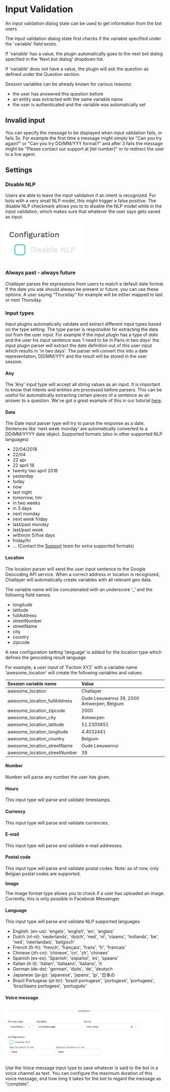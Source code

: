 # Input Validation

An input validation dialog state can be used to get information from the bot users.

The input validation dialog state first checks if the variable specified under the 'variable' field exists.

If 'variable' has a value, the plugin automatically goes to the next bot dialog specified in the 'Next bot dialog' dropdown list.

If 'variable' does not have a value, the plugin will ask the question as defined under the Question section.

Session variables can be already known for various reasons:

* the user has answered this question before
* an entity was extracted with the same variable name
* the user is authenticated and the variable was automatically set

## Invalid input

You can specify the message to be displayed when input validation fails, or fails 3x. For example the first time a message might simply be "Can you try again?" or "Can you try DD/MM/YYY format?" and after 3 fails the message might be "Please contact our support at \[tel number\]" or to redirect the user to a live agent.

## Settings

### Disable NLP

Users are able to leave the input validation if an intent is recognized. For bots with a very small NLP model, this might trigger a false positive. The disable NLP checkmark allows you to to disable the NLP model while in the input validation, which makes sure that whatever the user says gets saved as input.

![](../../.gitbook/assets/image%20%28109%29.png)

### Always past - always future

Chatlayer parses the expressions from users to match a default date format. If the date you ask should always be present or future, you can use these options. A user saying “Thursday” for example will be either mapped to last or next Thursday.

### Input types

Input plugins automatically validate and extract different input types based on the type setting. The type parser is responsible for extracting the data out from the user input. For example if the input plugin has a type of _date_ and the user his input sentence was 'I need to be in Paris _in two days_' the input plugin parser will extract the date definition out of this user input which results in 'in two days'. The parser will convert this into a date representation, DD/MM/YYY and the result will be stored in the user session.

#### Any

The 'Any' input type will accept all string values as an input. It is important to know that intents and entities are processed before parsers. This can be useful for automatically extracting certain pieces of a sentence as an answer to a question. We've got a great example of this in our tutorial [here](../../tutorials/tutorial-request-and-use-information-using-input-plugins.md).

#### Date

The Date input parser type will try to parse the response as a date. Sentences like 'next week monday' are automatically converted to a DD/MM/YYYY date object. Supported formats \(also in other supported NLP languages\)

* 22/04/2018
* 22/04
* 22 apr
* 22 april 18
* twenty two april 2018
* yesterday
* today
* now
* last night
* tomorrow, tmr
* in two weeks
* in 3 days
* next monday
* next week friday
* last/past monday
* last/past week
* within/in 5/five days
* friday/fri
* ... \(Contact the [Support](https://github.com/chatlayer/chatlayer-documentation/tree/583d39b48ac82ffccf142520f337ede136bb68e2/reference/support.md) team for extra supported formats\)

#### Location

The location parser will send the user input sentence to the Google Geocoding API service. When a correct address or location is recognized, Chatlayer will automatically create variables with all relevant geo data.

The variable name will be concatenated with an underscore ‘\_’ and the following field names:

* longitude
* latitude
* fullAddress
* streetNumber
* streetName
* city
* country
* zipcode

A new configuration setting ‘language’ is added for the location type which defines the geocoding result language.

For example, a user input of 'Faction XYZ' with a variable name 'awesome\_location' will create the following variables and values:

| **Session variable name** | **Value** |
| :--- | :--- |
| awesome\_location | Chatlayer |
| awesome\_location\_fullAddress | Oude Leeuwenrui 39, 2000 Antwerpen, Belgium |
| awesome\_location\_zipcode | 2000 |
| awesome\_location\_city | Antwerpen |
| awesome\_location\_latitude | 51.2305651 |
| awesome\_location\_longitude | 4.4032441 |
| awesome\_location\_country | Belgium |
| awesome\_location\_streetName | Oude Leeuwenrui |
| awesome\_location\_streetNumber | 39 |

#### Number

Number will parse any number the user has given.

#### Hours

This input type will parse and validate timestamps.

#### Currency

This input type will parse and validate currencies.

#### E-mail

This input type will parse and validate e-mail addresses.

#### Postal code

This input type will parse and validate postal codes. Note: as of now, only Belgian postal codes are supported.

**Image**

The image format type allows you to check if a user has uploaded an image. Currently, this is only possible in Facebook Messenger.

#### Language

This input type will parse and validate NLP supported languages.

* English: \(en-us\): 'engels', 'english', 'en', 'anglais'
* Dutch \(nl-nl\): 'nederlands', 'dutch', 'ned', 'nl', 'vlaams', 'hollands', 'be', 'ned', 'néerlandais', 'belgisch'
* French \(fr-fr\): 'french', 'français', 'frans', 'fr', 'francais'
* Chinese \(zh-cn\): 'chinese', 'cn', 'zh', 'chinees'
* Spanish \(es-es\): 'Spanish', 'español', 'es', 'spaans'
* Italian \(it-it\): 'italian', 'italiaans', 'italiano', 'it
* German \(de-de\): 'german', 'duits', 'de', 'deutsch
* Japanese \(ja-jp\): 'japanese', 'japans', 'jp', '日本の
* Brazil Portugese \(pt-br\): 'brazil portugese', 'portugese', 'portugees', 'braziliaans portugees', 'português'

#### **Voice message**

![](../../.gitbook/assets/image%20%2821%29.png)

Use the Voice message input type to save whatever is said to the bot in a voice channel as text. You can configure the maximum duration of this voice message, and how long it takes for the bot to regard the message as "complete".

